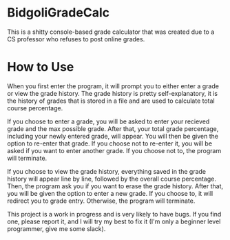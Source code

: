 # BidgoliGradeCalc
This is a shitty console-based grade calculator that was created due to a CS professor who refuses to post online grades.

# How to Use
When you first enter the program, it will prompt you to either enter a grade or view the grade history. The grade history is pretty self-explanatory, it is the history of grades that is stored in a file and are used to calculate total course percentage.

If you choose to enter a grade, you will be asked to enter your recieved grade and the max possible grade. After that, your total grade percentage, including your newly entered grade, will appear. You will then be given the option to re-enter that grade. If you choose not to re-enter it, you will be asked if you want to enter another grade. If you choose not to, the program will terminate.

If you choose to view the grade history, everything saved in the grade history will appear line by line, followed by the overall course percentage. Then, the program ask you if you want to erase the grade history. After that, you will be given the option to enter a new grade. If you choose to, it will redirect you to grade entry. Otherwise, the program will terminate.

This project is a work in progress and is very likely to have bugs. If you find one, please report it, and I will try my best to fix it (I'm only a beginner level programmer, give me some slack).
